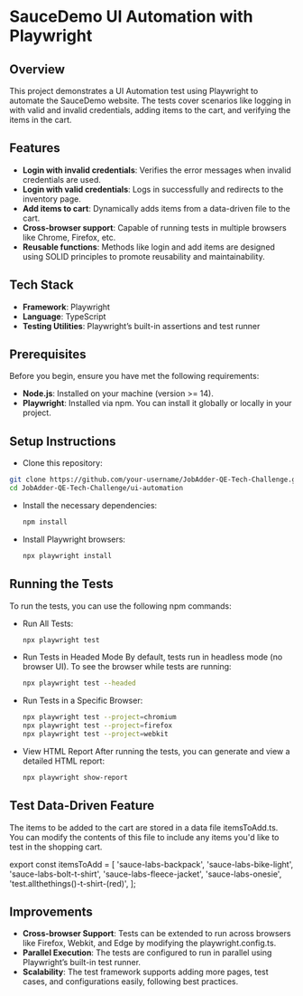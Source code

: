 # SauceDemo UI Automation with Playwright

## Overview

This project demonstrates a UI Automation test using Playwright to automate the SauceDemo website. The tests cover scenarios like logging in with valid and invalid credentials, adding items to the cart, and verifying the items in the cart.

## Features

- **Login with invalid credentials**: Verifies the error messages when invalid credentials are used.
- **Login with valid credentials**: Logs in successfully and redirects to the inventory page.
- **Add items to cart**: Dynamically adds items from a data-driven file to the cart.
- **Cross-browser support**: Capable of running tests in multiple browsers like Chrome, Firefox, etc.
- **Reusable functions**: Methods like login and add items are designed using SOLID principles to promote reusability and maintainability.

## Tech Stack

- **Framework**: Playwright
- **Language**: TypeScript
- **Testing Utilities**: Playwright’s built-in assertions and test runner

## Prerequisites

Before you begin, ensure you have met the following requirements:

- **Node.js**: Installed on your machine (version >= 14).
- **Playwright**: Installed via npm. You can install it globally or locally in your project.

## Setup Instructions

- Clone this repository:

```bash
git clone https://github.com/your-username/JobAdder-QE-Tech-Challenge.git
cd JobAdder-QE-Tech-Challenge/ui-automation
```

- Install the necessary dependencies:

  ```bash
  npm install

  ```

- Install Playwright browsers:
  ```bash
  npx playwright install
  ```

## Running the Tests

To run the tests, you can use the following npm commands:

- Run All Tests:

  ```bash
  npx playwright test

  ```

- Run Tests in Headed Mode
  By default, tests run in headless mode (no browser UI). To see the browser while tests are running:

  ```bash
  npx playwright test --headed

  ```

- Run Tests in a Specific Browser:

  ```bash
  npx playwright test --project=chromium
  npx playwright test --project=firefox
  npx playwright test --project=webkit

  ```

- View HTML Report
  After running the tests, you can generate and view a detailed HTML report:
  ```bash
  npx playwright show-report
  ```

## Test Data-Driven Feature

The items to be added to the cart are stored in a data file itemsToAdd.ts. You can modify the contents of this file to include any items you'd like to test in the shopping cart.

export const itemsToAdd = [
'sauce-labs-backpack',
'sauce-labs-bike-light',
'sauce-labs-bolt-t-shirt',
'sauce-labs-fleece-jacket',
'sauce-labs-onesie',
'test.allthethings()-t-shirt-(red)',
];

## Improvements

- **Cross-browser Support**: Tests can be extended to run across browsers like Firefox, Webkit, and Edge by modifying the playwright.config.ts.
- **Parallel Execution**: The tests are configured to run in parallel using Playwright’s built-in test runner.
- **Scalability**: The test framework supports adding more pages, test cases, and configurations easily, following best practices.
